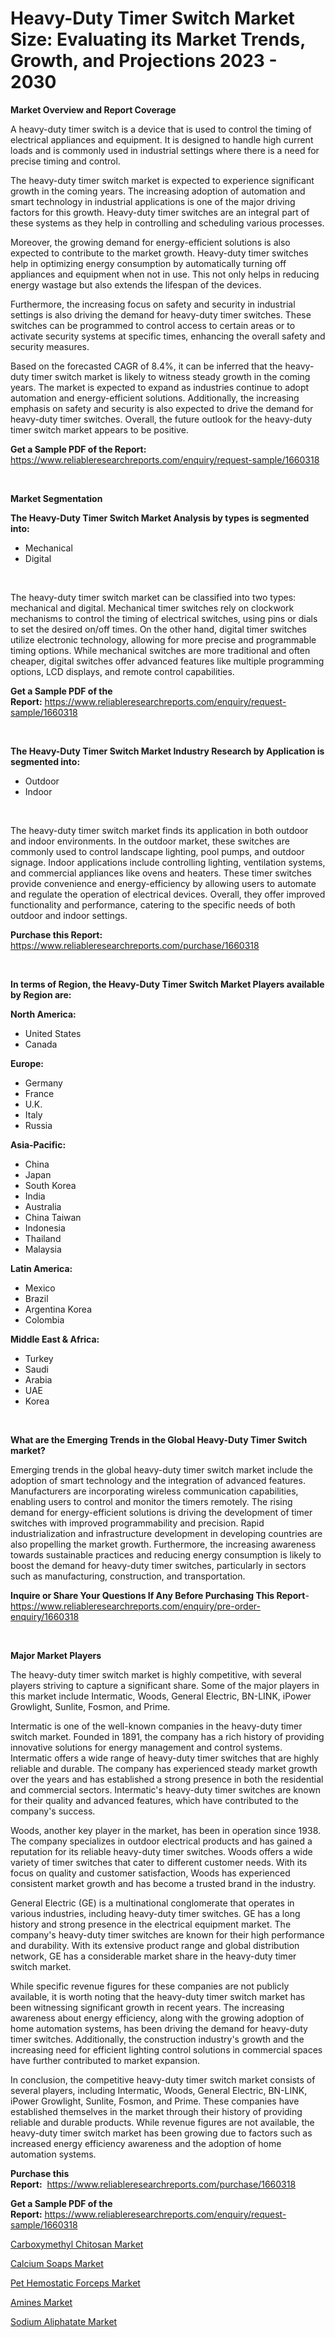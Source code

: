 <p><h1>Heavy-Duty Timer Switch Market Size: Evaluating its Market Trends, Growth, and Projections 2023 - 2030</h1></p><p><strong>Market Overview and Report Coverage</strong></p>
<p><p>A heavy-duty timer switch is a device that is used to control the timing of electrical appliances and equipment. It is designed to handle high current loads and is commonly used in industrial settings where there is a need for precise timing and control.</p><p>The heavy-duty timer switch market is expected to experience significant growth in the coming years. The increasing adoption of automation and smart technology in industrial applications is one of the major driving factors for this growth. Heavy-duty timer switches are an integral part of these systems as they help in controlling and scheduling various processes.</p><p>Moreover, the growing demand for energy-efficient solutions is also expected to contribute to the market growth. Heavy-duty timer switches help in optimizing energy consumption by automatically turning off appliances and equipment when not in use. This not only helps in reducing energy wastage but also extends the lifespan of the devices.</p><p>Furthermore, the increasing focus on safety and security in industrial settings is also driving the demand for heavy-duty timer switches. These switches can be programmed to control access to certain areas or to activate security systems at specific times, enhancing the overall safety and security measures.</p><p>Based on the forecasted CAGR of 8.4%, it can be inferred that the heavy-duty timer switch market is likely to witness steady growth in the coming years. The market is expected to expand as industries continue to adopt automation and energy-efficient solutions. Additionally, the increasing emphasis on safety and security is also expected to drive the demand for heavy-duty timer switches. Overall, the future outlook for the heavy-duty timer switch market appears to be positive.</p></p>
<p><strong>Get a Sample PDF of the Report:</strong> <a href="https://www.reliableresearchreports.com/enquiry/request-sample/1660318">https://www.reliableresearchreports.com/enquiry/request-sample/1660318</a></p>
<p>&nbsp;</p>
<p><strong>Market Segmentation</strong></p>
<p><strong>The Heavy-Duty Timer Switch Market Analysis by types is segmented into:</strong></p>
<p><ul><li>Mechanical</li><li>Digital</li></ul></p>
<p>&nbsp;</p>
<p><p>The heavy-duty timer switch market can be classified into two types: mechanical and digital. Mechanical timer switches rely on clockwork mechanisms to control the timing of electrical switches, using pins or dials to set the desired on/off times. On the other hand, digital timer switches utilize electronic technology, allowing for more precise and programmable timing options. While mechanical switches are more traditional and often cheaper, digital switches offer advanced features like multiple programming options, LCD displays, and remote control capabilities.</p></p>
<p><strong>Get a Sample PDF of the Report:</strong>&nbsp;<a href="https://www.reliableresearchreports.com/enquiry/request-sample/1660318">https://www.reliableresearchreports.com/enquiry/request-sample/1660318</a></p>
<p>&nbsp;</p>
<p><strong>The Heavy-Duty Timer Switch Market Industry Research by Application is segmented into:</strong></p>
<p><ul><li>Outdoor</li><li>Indoor</li></ul></p>
<p>&nbsp;</p>
<p><p>The heavy-duty timer switch market finds its application in both outdoor and indoor environments. In the outdoor market, these switches are commonly used to control landscape lighting, pool pumps, and outdoor signage. Indoor applications include controlling lighting, ventilation systems, and commercial appliances like ovens and heaters. These timer switches provide convenience and energy-efficiency by allowing users to automate and regulate the operation of electrical devices. Overall, they offer improved functionality and performance, catering to the specific needs of both outdoor and indoor settings.</p></p>
<p><strong>Purchase this Report:</strong>&nbsp; <a href="https://www.reliableresearchreports.com/purchase/1660318">https://www.reliableresearchreports.com/purchase/1660318</a></p>
<p>&nbsp;</p>
<p><strong>In terms of Region, the Heavy-Duty Timer Switch Market Players available by Region are:</strong></p>
<p>
    <p> <strong> North America: </strong>
        <ul>
            <li>United States</li>
            <li>Canada</li>
        </ul>
        </p> 
    <p> <strong> Europe: </strong>
        <ul>
            <li>Germany</li>
            <li>France</li>
            <li>U.K.</li>
            <li>Italy</li>
            <li>Russia</li>
        </ul>
        </p> 
    <p> <strong> Asia-Pacific: </strong>
        <ul>
            <li>China</li>
            <li>Japan</li>
            <li>South Korea</li>
            <li>India</li>
            <li>Australia</li>
            <li>China Taiwan</li>
            <li>Indonesia</li>
            <li>Thailand</li>
            <li>Malaysia</li>
        </ul>
        </p> 
    <p> <strong> Latin America: </strong>
        <ul>
            <li>Mexico</li>
            <li>Brazil</li>
            <li>Argentina Korea</li>
            <li>Colombia</li>
        </ul>
        </p> 
    <p> <strong> Middle East & Africa: </strong>
        <ul>
            <li>Turkey</li>
            <li>Saudi</li>
            <li>Arabia</li>
            <li>UAE</li>
            <li>Korea</li>
        </ul>
    </p>
    </p>
<p>&nbsp;</p>
<p><strong>What are the Emerging Trends in the Global Heavy-Duty Timer Switch market?</strong></p>
<p><p>Emerging trends in the global heavy-duty timer switch market include the adoption of smart technology and the integration of advanced features. Manufacturers are incorporating wireless communication capabilities, enabling users to control and monitor the timers remotely. The rising demand for energy-efficient solutions is driving the development of timer switches with improved programmability and precision. Rapid industrialization and infrastructure development in developing countries are also propelling the market growth. Furthermore, the increasing awareness towards sustainable practices and reducing energy consumption is likely to boost the demand for heavy-duty timer switches, particularly in sectors such as manufacturing, construction, and transportation.</p></p>
<p><strong>Inquire or Share Your Questions If Any Before Purchasing This Report</strong>- <a href="https://www.reliableresearchreports.com/enquiry/pre-order-enquiry/1660318">https://www.reliableresearchreports.com/enquiry/pre-order-enquiry/1660318</a></p>
<p>&nbsp;</p>
<p><strong>Major Market Players</strong></p>
<p><p>The heavy-duty timer switch market is highly competitive, with several players striving to capture a significant share. Some of the major players in this market include Intermatic, Woods, General Electric, BN-LINK, iPower Growlight, Sunlite, Fosmon, and Prime.</p><p>Intermatic is one of the well-known companies in the heavy-duty timer switch market. Founded in 1891, the company has a rich history of providing innovative solutions for energy management and control systems. Intermatic offers a wide range of heavy-duty timer switches that are highly reliable and durable. The company has experienced steady market growth over the years and has established a strong presence in both the residential and commercial sectors. Intermatic's heavy-duty timer switches are known for their quality and advanced features, which have contributed to the company's success.</p><p>Woods, another key player in the market, has been in operation since 1938. The company specializes in outdoor electrical products and has gained a reputation for its reliable heavy-duty timer switches. Woods offers a wide variety of timer switches that cater to different customer needs. With its focus on quality and customer satisfaction, Woods has experienced consistent market growth and has become a trusted brand in the industry.</p><p>General Electric (GE) is a multinational conglomerate that operates in various industries, including heavy-duty timer switches. GE has a long history and strong presence in the electrical equipment market. The company's heavy-duty timer switches are known for their high performance and durability. With its extensive product range and global distribution network, GE has a considerable market share in the heavy-duty timer switch market.</p><p>While specific revenue figures for these companies are not publicly available, it is worth noting that the heavy-duty timer switch market has been witnessing significant growth in recent years. The increasing awareness about energy efficiency, along with the growing adoption of home automation systems, has been driving the demand for heavy-duty timer switches. Additionally, the construction industry's growth and the increasing need for efficient lighting control solutions in commercial spaces have further contributed to market expansion.</p><p>In conclusion, the competitive heavy-duty timer switch market consists of several players, including Intermatic, Woods, General Electric, BN-LINK, iPower Growlight, Sunlite, Fosmon, and Prime. These companies have established themselves in the market through their history of providing reliable and durable products. While revenue figures are not available, the heavy-duty timer switch market has been growing due to factors such as increased energy efficiency awareness and the adoption of home automation systems.</p></p>
<p><strong>Purchase this Report:</strong>&nbsp;&nbsp;<a href="https://www.reliableresearchreports.com/purchase/1660318">https://www.reliableresearchreports.com/purchase/1660318</a></p>
<p></p>
<p><strong>Get a Sample PDF of the Report:</strong>&nbsp;<a href="https://www.reliableresearchreports.com/enquiry/request-sample/1660318">https://www.reliableresearchreports.com/enquiry/request-sample/1660318</a></p>
<p><p><a href="https://medium.com/@annaalexander40/carboxymethyl-chitosan-market-analysis-its-cagr-market-segmentation-and-global-industry-overview-0a5d9c80b700">Carboxymethyl Chitosan Market</a></p><p><a href="https://medium.com/@kennethjensen27/calcium-soaps-nbsp-market-focuses-on-market-share-size-and-projected-forecast-till-2030-61b0557b8394">Calcium Soaps Market</a></p><p><a href="https://github.com/NorbertYates/Market-Research-Report-List-2/blob/main/pet-hemostatic-forceps-market.md">Pet Hemostatic Forceps Market</a></p><p><a href="https://medium.com/@patriciaday39/amines-market-exploring-market-share-market-trends-and-future-growth-0be9761716b8">Amines Market</a></p><p><a href="https://medium.com/@angelageorge32/sodium-aliphatate-market-outlook-industry-overview-and-forecast-2023-to-2030-c3b397e03c23">Sodium Aliphatate Market</a></p></p>
